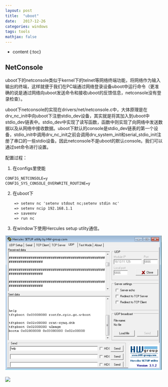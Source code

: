 ```yaml
---
layout: post
title:  "uboot"
date:   2017-12-26
categories: windows 
tags: tools
mathjax: false
---
```

* content
{:toc}


## NetConsole

uboot下的netconsole类似于kernel下的telnet等网络终端功能，将网络作为输入输出的终端，这样就便于我们在PC端通过网络登录设备uboot中运行命令（更准确的说是通过网络向uboot发送命令和接收uboot的反馈信息，netconsole没有登录检查）。 

uboot下netconsole的实现在drivers/net/netconsole.c中，大体原理是在drv\_nc\_init中向uboot下注册stdio\_dev设备，其实就是将其加入到uboot中stdio\_dev链表中。stdio\_dev中实现了读写函数，函数中则实现了向网络中发送数据以及从网络中接收数据。uboot下默认的console是stdio\_dev链表的第一个设备，stdio\_init中调用drv\_nc\_init之前会调用drv\_system\_init和serial\_stdio_init注册了串口的一些stdio设备。因此netconsole不是uboot的默认console。我们可以通过set命令进行设置。

配置过程：

1. 在configs里使能
~~~
CONFIG_NETCONSOLE=y
CONFIG_SYS_CONSOLE_OVERWRITE_ROUTINE=y
~~~
2. 在uboot下
~~~
    => setenv nc 'setenv stdout nc;setenv stdin nc'
    => setenv ncip 192.168.1.1
    => saveenv
    => run nc
~~~
3. 在window下使用Hercules setup utlity通信。

![](../img/udpshell.png)

![]({{site.github.url}}/img/udpshell.png)




